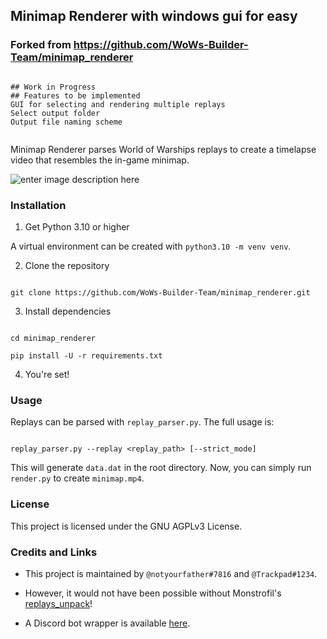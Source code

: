 ## Minimap Renderer with windows gui for easy
### Forked from https://github.com/WoWs-Builder-Team/minimap_renderer

```

## Work in Progress
## Features to be implemented
GUI for selecting and rendering multiple replays
Select output folder
Output file naming scheme


```

  

Minimap Renderer parses World of Warships replays to create a timelapse video that resembles the in-game minimap.

![enter image description here](https://github.com/WoWs-Builder-Team/minimap_renderer/blob/master/docs/minimap.gif?raw=true)

### Installation

  

1. Get Python 3.10 or higher

  

A virtual environment can be created with `python3.10 -m venv venv`.

  

2. Clone the repository

  

```

git clone https://github.com/WoWs-Builder-Team/minimap_renderer.git

```

  

3. Install dependencies

  

```

cd minimap_renderer

pip install -U -r requirements.txt

```

  

4. You're set!

  
  

### Usage

  

Replays can be parsed with `replay_parser.py`. The full usage is:

```

replay_parser.py --replay <replay_path> [--strict_mode]

```

  

This will generate `data.dat` in the root directory. Now, you can simply run `render.py` to create `minimap.mp4`.

  

### License

  

This project is licensed under the GNU AGPLv3 License.

  

### Credits and Links

  

- This project is maintained by `@notyourfather#7816` and `@Trackpad#1234`.

- However, it would not have been possible without Monstrofil's [replays_unpack](https://github.com/Monstrofil/replays_unpack)!

- A Discord bot wrapper is available [here](https://github.com/padtrack/track).
